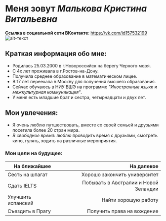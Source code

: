 # Меня зовут *Малькова Кристина Витальевна*
**Cсылка в социальной сети ВКонтакте**: <https://vk.com/id157532199>
![alt-текст](https://pp.userapi.com/c834100/v834100876/398cc/usoWeci_0WM.jpg)
## Краткая информация обо мне:
- Родилась 25.03.2000 в г.Новороссийск на берегу Черного моря.
- С 4х лет проживала в г.Ростов-на-Дону.
- Получила среднее образование в математическом лицее.
- В 17 лет переехала в Москву для получения высшего образования.
- Сейчас обучаюсь в НИУ ВШЭ на программе *"Иностранные языки и межкультурная коммуникация"*.
- У меня есть младшие брат и сестра, четырнадцати и двух лет.
## Мои увлечения:
+ Я очень люблю путшествовать, вместе со своей семьей и друзьями посетила более 20 стран мира.
+ *В свободное время*: люблю проводить время с друзьями, смотреть кино, гулять, ходить на различные мероприятия.
### Мои цели на будущее:
**На ближайшее** | **На далекое**
---|---:
Сесть на шпагат | Хорошо закончить университет 
Сдать IELTS | Побывать в Австралии и Новой Зеландии
Улучшить испанский | Найти хорошую работу
Съездить в Прагу | Получить права на вождение
